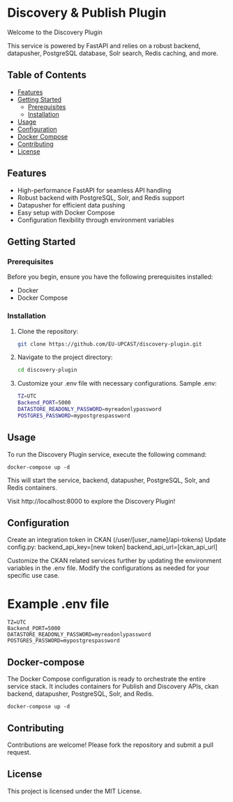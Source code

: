 # Discovery & Publish Plugin

Welcome to the Discovery Plugin

This service is powered by FastAPI and relies on a robust backend, datapusher, PostgreSQL database, Solr search, Redis caching, and more.

## Table of Contents

- [Features](#features)
- [Getting Started](#getting-started)
  - [Prerequisites](#prerequisites)
  - [Installation](#installation)
- [Usage](#usage)
- [Configuration](#configuration)
- [Docker Compose](#docker-compose)
- [Contributing](#contributing)
- [License](#license)

## Features

- High-performance FastAPI for seamless API handling
- Robust backend with PostgreSQL, Solr, and Redis support
- Datapusher for efficient data pushing
- Easy setup with Docker Compose
- Configuration flexibility through environment variables

## Getting Started

### Prerequisites

Before you begin, ensure you have the following prerequisites installed:

- Docker
- Docker Compose

### Installation

1. Clone the repository:

   ```bash
   git clone https://github.com/EU-UPCAST/discovery-plugin.git
   
2. Navigate to the project directory:

    ```bash
    cd discovery-plugin

3. Customize your .env file with necessary configurations. Sample .env:

    ```bash
    TZ=UTC
    Backend_PORT=5000
    DATASTORE_READONLY_PASSWORD=myreadonlypassword
    POSTGRES_PASSWORD=mypostgrespassword

## Usage
To run the Discovery Plugin service, execute the following command:


    docker-compose up -d

This will start the service, backend, datapusher, PostgreSQL, Solr, and Redis containers.

Visit http://localhost:8000 to explore the Discovery Plugin!

## Configuration
Create an integration token in CKAN (/user/[user_name]/api-tokens)
Update config.py:
backend_api_key=[new token]
backend_api_url=[ckan_api_url]

Customize the CKAN related services further by updating the environment variables in the .env file. Modify the configurations as needed for your specific use case.

# Example .env file

 
    TZ=UTC
    Backend_PORT=5000
    DATASTORE_READONLY_PASSWORD=myreadonlypassword
    POSTGRES_PASSWORD=mypostgrespassword

## Docker-compose

The Docker Compose configuration is ready to orchestrate the entire service stack. It includes containers for Publish and Discovery APIs, ckan backend, datapusher, PostgreSQL, Solr, and Redis.

    docker-compose up -d

## Contributing

Contributions are welcome! Please fork the repository and submit a pull request.


## License

This project is licensed under the MIT License.
